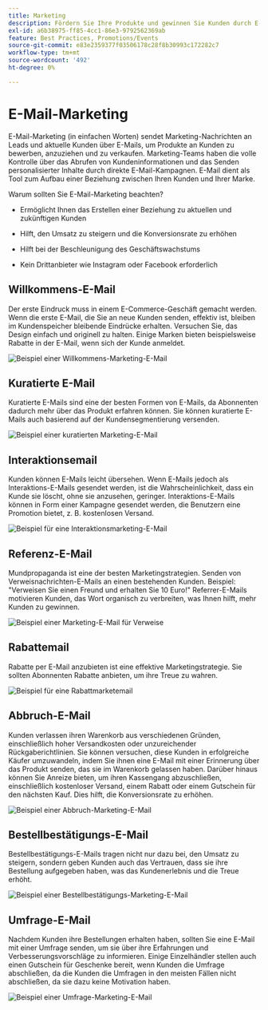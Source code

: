 ```yaml
---
title: Marketing
description: Fördern Sie Ihre Produkte und gewinnen Sie Kunden durch E-Commerce-Marketingkampagnen.
exl-id: a6b38975-ff85-4cc1-86e3-9792562369ab
feature: Best Practices, Promotions/Events
source-git-commit: e83e2359377f03506178c28f8b30993c172282c7
workflow-type: tm+mt
source-wordcount: '492'
ht-degree: 0%

---
```


# E-Mail-Marketing

E-Mail-Marketing (in einfachen Worten) sendet Marketing-Nachrichten an Leads und aktuelle Kunden über E-Mails, um Produkte an Kunden zu bewerben, anzuziehen und zu verkaufen. Marketing-Teams haben die volle Kontrolle über das Abrufen von Kundeninformationen und das Senden personalisierter Inhalte durch direkte E-Mail-Kampagnen. E-Mail dient als Tool zum Aufbau einer Beziehung zwischen Ihren Kunden und Ihrer Marke.

Warum sollten Sie E-Mail-Marketing beachten?

- Ermöglicht Ihnen das Erstellen einer Beziehung zu aktuellen und zukünftigen Kunden

- Hilft, den Umsatz zu steigern und die Konversionsrate zu erhöhen

- Hilft bei der Beschleunigung des Geschäftswachstums

- Kein Drittanbieter wie Instagram oder Facebook erforderlich

## Willkommens-E-Mail

Der erste Eindruck muss in einem E-Commerce-Geschäft gemacht werden. Wenn die erste E-Mail, die Sie an neue Kunden senden, effektiv ist, bleiben im Kundenspeicher bleibende Eindrücke erhalten. Versuchen Sie, das Design einfach und originell zu halten. Einige Marken bieten beispielsweise Rabatte in der E-Mail, wenn sich der Kunde anmeldet.

![Beispiel einer Willkommens-Marketing-E-Mail](../../assets/playbooks/marketing-email-welcome.png)

## Kuratierte E-Mail

Kuratierte E-Mails sind eine der besten Formen von E-Mails, da Abonnenten dadurch mehr über das Produkt erfahren können. Sie können kuratierte E-Mails auch basierend auf der Kundensegmentierung versenden.

![Beispiel einer kuratierten Marketing-E-Mail](../../assets/playbooks/marketing-email-curated.png)

## Interaktionsemail

Kunden können E-Mails leicht übersehen. Wenn E-Mails jedoch als Interaktions-E-Mails gesendet werden, ist die Wahrscheinlichkeit, dass ein Kunde sie löscht, ohne sie anzusehen, geringer. Interaktions-E-Mails können in Form einer Kampagne gesendet werden, die Benutzern eine Promotion bietet, z. B. kostenlosen Versand.

![Beispiel für eine Interaktionsmarketing-E-Mail](../../assets/playbooks/marketing-email-engagement.png)

## Referenz-E-Mail

Mundpropaganda ist eine der besten Marketingstrategien. Senden von Verweisnachrichten-E-Mails an einen bestehenden Kunden. Beispiel: &quot;Verweisen Sie einen Freund und erhalten Sie 10 Euro!&quot; Referrer-E-Mails motivieren Kunden, das Wort organisch zu verbreiten, was Ihnen hilft, mehr Kunden zu gewinnen.

![Beispiel einer Marketing-E-Mail für Verweise](../../assets/playbooks/marketing-email-referral.png)

## Rabattemail

Rabatte per E-Mail anzubieten ist eine effektive Marketingstrategie. Sie sollten Abonnenten Rabatte anbieten, um ihre Treue zu wahren.

![Beispiel für eine Rabattmarketemail](../../assets/playbooks/marketing-email-discount.png)

## Abbruch-E-Mail

Kunden verlassen ihren Warenkorb aus verschiedenen Gründen, einschließlich hoher Versandkosten oder unzureichender Rückgaberichtlinien. Sie können versuchen, diese Kunden in erfolgreiche Käufer umzuwandeln, indem Sie ihnen eine E-Mail mit einer Erinnerung über das Produkt senden, das sie im Warenkorb gelassen haben. Darüber hinaus können Sie Anreize bieten, um ihren Kassengang abzuschließen, einschließlich kostenloser Versand, einem Rabatt oder einem Gutschein für den nächsten Kauf. Dies hilft, die Konversionsrate zu erhöhen.

![Beispiel einer Abbruch-Marketing-E-Mail](../../assets/playbooks/marketing-email-abandon.png)

## Bestellbestätigungs-E-Mail

Bestellbestätigungs-E-Mails tragen nicht nur dazu bei, den Umsatz zu steigern, sondern geben Kunden auch das Vertrauen, dass sie ihre Bestellung aufgegeben haben, was das Kundenerlebnis und die Treue erhöht.

![Beispiel einer Bestellbestätigungs-Marketing-E-Mail](../../assets/playbooks/marketing-email-order-confirmation.png)

## Umfrage-E-Mail

Nachdem Kunden ihre Bestellungen erhalten haben, sollten Sie eine E-Mail mit einer Umfrage senden, um sie über ihre Erfahrungen und Verbesserungsvorschläge zu informieren. Einige Einzelhändler stellen auch einen Gutschein für Geschenke bereit, wenn Kunden die Umfrage abschließen, da die Kunden die Umfragen in den meisten Fällen nicht abschließen, da sie dazu keine Motivation haben.

![Beispiel einer Umfrage-Marketing-E-Mail](../../assets/playbooks/marketing-email-survey.png)
